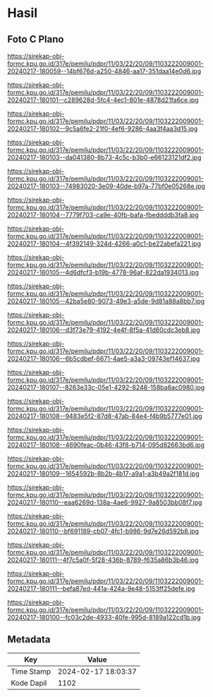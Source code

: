 # Hasil

## Foto C Plano

https://sirekap-obj-formc.kpu.go.id/317e/pemilu/pdpr/11/03/22/20/09/1103222009001-20240217-180059--14bf676d-a250-4846-aa17-351daa14e0d6.jpg

https://sirekap-obj-formc.kpu.go.id/317e/pemilu/pdpr/11/03/22/20/09/1103222009001-20240217-180101--c289628d-5fc4-4ec1-801e-4878d21fa6ce.jpg

https://sirekap-obj-formc.kpu.go.id/317e/pemilu/pdpr/11/03/22/20/09/1103222009001-20240217-180102--9c5a6fe2-21f0-4ef6-9286-4aa3f4aa3d15.jpg

https://sirekap-obj-formc.kpu.go.id/317e/pemilu/pdpr/11/03/22/20/09/1103222009001-20240217-180103--da041380-8b73-4c5c-b3b0-e66123121df2.jpg

https://sirekap-obj-formc.kpu.go.id/317e/pemilu/pdpr/11/03/22/20/09/1103222009001-20240217-180103--74983020-3e09-40de-b97a-77bf0e05268e.jpg

https://sirekap-obj-formc.kpu.go.id/317e/pemilu/pdpr/11/03/22/20/09/1103222009001-20240217-180104--7779f703-ca9e-40fb-bafa-fbeddddb3fa8.jpg

https://sirekap-obj-formc.kpu.go.id/317e/pemilu/pdpr/11/03/22/20/09/1103222009001-20240217-180104--4f392149-324d-4266-a0c1-be22abefa221.jpg

https://sirekap-obj-formc.kpu.go.id/317e/pemilu/pdpr/11/03/22/20/09/1103222009001-20240217-180105--4d6dfcf3-b19b-4778-96af-822da1934013.jpg

https://sirekap-obj-formc.kpu.go.id/317e/pemilu/pdpr/11/03/22/20/09/1103222009001-20240217-180105--42ba5e80-9073-49e3-a5de-9d81a88a8bb7.jpg

https://sirekap-obj-formc.kpu.go.id/317e/pemilu/pdpr/11/03/22/20/09/1103222009001-20240217-180106--d3f73e79-4192-4e4f-8f5a-41d60cdc3eb8.jpg

https://sirekap-obj-formc.kpu.go.id/317e/pemilu/pdpr/11/03/22/20/09/1103222009001-20240217-180106--6b5cdbef-6671-4ae5-a3a3-09743ef14637.jpg

https://sirekap-obj-formc.kpu.go.id/317e/pemilu/pdpr/11/03/22/20/09/1103222009001-20240217-180107--8263e33c-05e1-4292-8248-158ba6ac0980.jpg

https://sirekap-obj-formc.kpu.go.id/317e/pemilu/pdpr/11/03/22/20/09/1103222009001-20240217-180108--9483e5f2-87d8-47ab-84e4-f4b9b5777e01.jpg

https://sirekap-obj-formc.kpu.go.id/317e/pemilu/pdpr/11/03/22/20/09/1103222009001-20240217-180108--4690feac-0b46-43f8-b714-095d82663bd6.jpg

https://sirekap-obj-formc.kpu.go.id/317e/pemilu/pdpr/11/03/22/20/09/1103222009001-20240217-180109--1654592b-8b2b-4b17-a9a1-a3b49a2f181d.jpg

https://sirekap-obj-formc.kpu.go.id/317e/pemilu/pdpr/11/03/22/20/09/1103222009001-20240217-180110--eaa6269d-138a-4ae6-9927-9a8503bb08f7.jpg

https://sirekap-obj-formc.kpu.go.id/317e/pemilu/pdpr/11/03/22/20/09/1103222009001-20240217-180110--bf691189-cb07-4fc1-b986-9d7e26d592b8.jpg

https://sirekap-obj-formc.kpu.go.id/317e/pemilu/pdpr/11/03/22/20/09/1103222009001-20240217-180111--4f7c5a0f-5f28-436b-8789-f635a86b3b46.jpg

https://sirekap-obj-formc.kpu.go.id/317e/pemilu/pdpr/11/03/22/20/09/1103222009001-20240217-180111--befa87ed-441a-424a-9e48-5153ff25defe.jpg

https://sirekap-obj-formc.kpu.go.id/317e/pemilu/pdpr/11/03/22/20/09/1103222009001-20240217-180100--fc03c2de-4933-40fe-995d-8189a122cd1b.jpg


## Metadata

| Key        | Value               |
| ---------- | ------------------- |
| Time Stamp | 2024-02-17 18:03:37 |
| Kode Dapil | 1102                |



